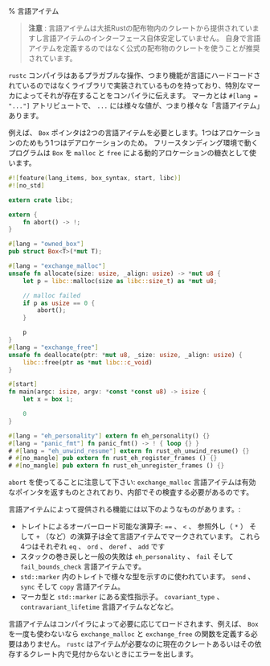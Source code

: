 % 言語アイテム
<!-- % Lang items -->

<!-- &gt; **Note**: lang items are often provided by crates in the Rust distribution, -->
<!-- &gt; and lang items themselves have an unstable interface. It is recommended to use -->
<!-- &gt; officially distributed crates instead of defining your own lang items. -->
> **注意** : 言語アイテムは大抵Rustの配布物内のクレートから提供されていますし言語アイテムのインターフェース自体安定していません。
> 自身で言語アイテムを定義するのではなく公式の配布物のクレートを使うことが推奨されています。

<!-- The `rustc` compiler has certain pluggable operations, that is, -->
<!-- functionality that isn't hard-coded into the language, but is -->
<!-- implemented in libraries, with a special marker to tell the compiler -->
<!-- it exists. The marker is the attribute `#[lang = "..."]` and there are -->
<!-- various different values of `...`, i.e. various different 'lang -->
<!-- items'. -->
`rustc` コンパイラはあるプラガブルな操作、つまり機能が言語にハードコードされているのではなくライブラリで実装されているものを持っており、特別なマーカによってそれが存在することをコンパイラに伝えます。
マーカとは `#[lang = "..."]` アトリビュートで、 `...` には様々な値が、つまり様々な「言語アイテム」あります。

<!-- For example, `Box` pointers require two lang items, one for allocation -->
<!-- and one for deallocation. A freestanding program that uses the `Box` -->
<!-- sugar for dynamic allocations via `malloc` and `free`: -->
例えば、 `Box` ポインタは2つの言語アイテムを必要とします。1つはアロケーションのためもう1つはデアロケーションのため。
フリースタンディング環境で動くプログラムは `Box` を `malloc` と `free` による動的アロケーションの糖衣として使います。

```rust
#![feature(lang_items, box_syntax, start, libc)]
#![no_std]

extern crate libc;

extern {
    fn abort() -> !;
}

#[lang = "owned_box"]
pub struct Box<T>(*mut T);

#[lang = "exchange_malloc"]
unsafe fn allocate(size: usize, _align: usize) -> *mut u8 {
    let p = libc::malloc(size as libc::size_t) as *mut u8;

    // malloc failed
    if p as usize == 0 {
        abort();
    }

    p
}
#[lang = "exchange_free"]
unsafe fn deallocate(ptr: *mut u8, _size: usize, _align: usize) {
    libc::free(ptr as *mut libc::c_void)
}

#[start]
fn main(argc: isize, argv: *const *const u8) -> isize {
    let x = box 1;

    0
}

#[lang = "eh_personality"] extern fn eh_personality() {}
#[lang = "panic_fmt"] fn panic_fmt() -> ! { loop {} }
# #[lang = "eh_unwind_resume"] extern fn rust_eh_unwind_resume() {}
# #[no_mangle] pub extern fn rust_eh_register_frames () {}
# #[no_mangle] pub extern fn rust_eh_unregister_frames () {}
```

<!-- Note the use of `abort`: the `exchange_malloc` lang item is assumed to -->
<!-- return a valid pointer, and so needs to do the check internally. -->
`abort` を使ってることに注意して下さい: `exchange_malloc` 言語アイテムは有効なポインタを返すものとされており、内部でその検査する必要があるのです。

<!-- Other features provided by lang items include: -->
言語アイテムによって提供される機能には以下のようなものがあります。:

<!-- - overloadable operators via traits: the traits corresponding to the -->
<!--   `==`, `<`, dereferencing (`*`) and `+` (etc.) operators are all -->
<!--   marked with lang items; those specific four are `eq`, `ord`, -->
<!--   `deref`, and `add` respectively. -->
<!-- - stack unwinding and general failure; the `eh_personality`, `fail` -->
<!--   and `fail_bounds_checks` lang items. -->
<!-- - the traits in `std::marker` used to indicate types of -->
<!--   various kinds; lang items `send`, `sync` and `copy`. -->
<!-- - the marker types and variance indicators found in -->
<!--   `std::marker`; lang items `covariant_type`, -->
<!--   `contravariant_lifetime`, etc. -->

- トレイトによるオーバーロード可能な演算子: `==` 、 `<` 、 参照外し（ `*` ） そして `+` （など）の演算子は全て言語アイテムでマークされています。
  これら4つはそれぞれ `eq` 、 `ord` 、 `deref` 、 `add` です
- スタックの巻き戻しと一般の失敗は `eh_personality` 、 `fail` そして `fail_bounds_check` 言語アイテムです。
- `std::marker` 内のトレイトで様々な型を示すのに使われています。 `send` 、 `sync` そして `copy` 言語アイテム。
- マーカ型と `std::marker` にある変性指示子。 `covariant_type` 、 `contravariant_lifetime` 言語アイテムなどなど。

<!-- Lang items are loaded lazily by the compiler; e.g. if one never uses -->
<!-- `Box` then there is no need to define functions for `exchange_malloc` -->
<!-- and `exchange_free`. `rustc` will emit an error when an item is needed -->
<!-- but not found in the current crate or any that it depends on. -->
言語アイテムはコンパイラによって必要に応じてロードされます、例えば、 `Box` を一度も使わないなら `exchange_malloc` と `exchange_free` の関数を定義する必要はありません。
`rustc` はアイテムが必要なのに現在のクレートあるいはその依存するクレート内で見付からないときにエラーを出します。
